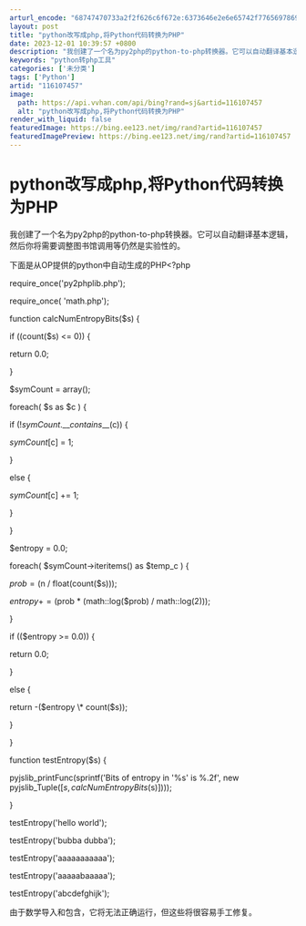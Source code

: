 ```yaml
---
arturl_encode: "68747470733a2f2f626c6f672e:6373646e2e6e65742f77656978696e5f32383939343736372f:61727469636c652f64657461696c732f313136313037343537"
layout: post
title: "python改写成php,将Python代码转换为PHP"
date: 2023-12-01 10:39:57 +0800
description: "我创建了一个名为py2php的python-to-php转换器。它可以自动翻译基本逻辑，然后你将需要"
keywords: "python转php工具"
categories: ['未分类']
tags: ['Python']
artid: "116107457"
image:
  path: https://api.vvhan.com/api/bing?rand=sj&artid=116107457
  alt: "python改写成php,将Python代码转换为PHP"
render_with_liquid: false
featuredImage: https://bing.ee123.net/img/rand?artid=116107457
featuredImagePreview: https://bing.ee123.net/img/rand?artid=116107457
---
```


# python改写成php,将Python代码转换为PHP

我创建了一个名为py2php的python-to-php转换器。它可以自动翻译基本逻辑，然后你将需要调整图书馆调用等仍然是实验性的。

下面是从OP提供的python中自动生成的PHP<?php

require\_once('py2phplib.php');

require\_once( 'math.php');

function calcNumEntropyBits($s) {

if ((count($s) <= 0)) {

return 0.0;

}

$symCount = array();

foreach( $s as $c ) {

if (!$symCount.\_\_contains\_\_($c)) {

$symCount[$c] = 1;

}

else {

$symCount[$c] += 1;

}

}

$entropy = 0.0;

foreach( $symCount->iteritems() as $temp\_c ) {

$prob = ($n / float(count($s)));

$entropy += ($prob \* (math::log($prob) / math::log(2)));

}

if (($entropy >= 0.0)) {

return 0.0;

}

else {

return -($entropy \* count($s));

}

}

function testEntropy($s) {

pyjslib\_printFunc(sprintf('Bits of entropy in \'%s\' is %.2f', new pyjslib\_Tuple([$s, calcNumEntropyBits($s)])));

}

testEntropy('hello world');

testEntropy('bubba dubba');

testEntropy('aaaaaaaaaaa');

testEntropy('aaaaabaaaaa');

testEntropy('abcdefghijk');

由于数学导入和包含，它将无法正确运行，但这些将很容易手工修复。